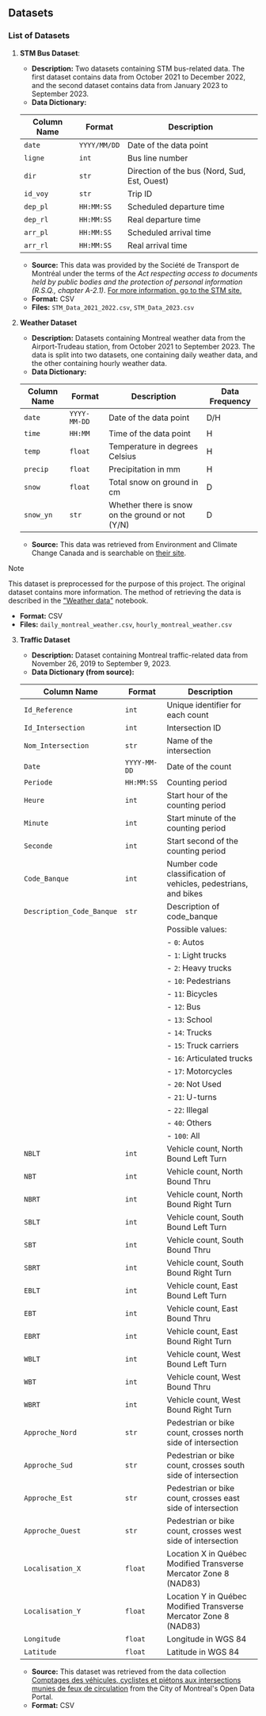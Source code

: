 ## Datasets

### List of Datasets

1. **STM Bus Dataset**: 
   - **Description:** Two datasets containing STM bus-related data. The first dataset contains data from October 2021 to December 2022, and the second dataset contains data from January 2023 to September 2023. 
   - **Data Dictionary:** 

   | Column Name | Format       | Description                                  |
   | ----------- | ------------ | -------------------------------------------- |
   | `date`      | `YYYY/MM/DD` | Date of the data point                       |
   | `ligne`     | `int`        | Bus line number                              |
   | `dir`       | `str`        | Direction of the bus (Nord, Sud, Est, Ouest) |
   | `id_voy`    | `str`        | Trip ID                                      |
   | `dep_pl`    | `HH:MM:SS`   | Scheduled departure time                     |
   | `dep_rl`    | `HH:MM:SS`   | Real departure time                          |
   | `arr_pl`    | `HH:MM:SS`   | Scheduled arrival time                       |
   | `arr_rl`    | `HH:MM:SS`   | Real arrival time                            |

   - **Source:** This data was provided by the Société de Transport de Montréal under the terms of the *Act respecting access to documents held by public bodies and the protection of personal information (R.S.Q., chapter A-2.1)*. [For more information, go to the STM site.](https://www.stm.info/en/about/corporate-governance/access-information)
   - **Format:** CSV
   - **Files:** `STM_Data_2021_2022.csv`, `STM_Data_2023.csv`



2. **Weather Dataset**
   - **Description:** Datasets containing Montreal weather data from the Airport-Trudeau station, from October 2021 to September 2023. The data is split into two datasets, one containing daily weather data, and the other containing hourly weather data.
   - **Data Dictionary:**  

   | Column Name | Format       | Description                                      | Data Frequency |
   | ----------- | ------------ | ------------------------------------------------ | -------------- |
   | `date`      | `YYYY-MM-DD` | Date of the data point                           | D/H            |
   | `time`      | `HH:MM`      | Time of the data point                           | H              |
   | `temp`      | `float`      | Temperature in degrees Celsius                   | H              |
   | `precip`    | `float`      | Precipitation in mm                              | H              |
   | `snow`      | `float`      | Total snow on ground in cm                       | D              |
   | `snow_yn`   | `str`        | Whether there is snow on the ground or not (Y/N) | D              |

   - **Source:** This data was retrieved from Environment and Climate Change Canada and is searchable on [their site](https://climate.weather.gc.ca/historical_data/search_historic_data_e.html).   

> [!NOTE]
> This dataset is preprocessed for the purpose of this project. The original dataset contains more information. The method of retrieving the data is described in the ["Weather data"](/Notebooks/3_1_2_Weather.ipynb) notebook.

   - **Format:** CSV
   - **Files:** `daily_montreal_weather.csv`, `hourly_montreal_weather.csv`

3. **Traffic Dataset**
   - **Description:** Dataset containing Montreal  traffic-related data from November 26, 2019 to September 9, 2023.
   - **Data Dictionary (from source):**

   | Column Name               | Format       | Description                                                      |
   | ------------------------- | ------------ | ---------------------------------------------------------------- |
   | `Id_Reference`            | `int`        | Unique identifier for each count                                 |
   | `Id_Intersection`         | `int`        | Intersection ID                                                  |
   | `Nom_Intersection`        | `str`        | Name of the intersection                                         |
   | `Date`                    | `YYYY-MM-DD` | Date of the count                                                |
   | `Periode`                 | `HH:MM:SS`   | Counting period                                                  |
   | `Heure`                   | `int`        | Start hour of the counting period                                |
   | `Minute`                  | `int`        | Start minute of the counting period                              |
   | `Seconde`                 | `int`        | Start second of the counting period                              |
   | `Code_Banque`             | `int`        | Number code classification of vehicles, pedestrians, and bikes   |
   | `Description_Code_Banque` | `str`        | Description of code_banque                                       |
   |                           |              | Possible values:                                                 |
   |                           |              | - `0`: Autos                                                     |
   |                           |              | - `1`: Light trucks                                              |
   |                           |              | - `2`: Heavy trucks                                              |
   |                           |              | - `10`: Pedestrians                                              |
   |                           |              | - `11`: Bicycles                                                 |
   |                           |              | - `12`: Bus                                                      |
   |                           |              | - `13`: School                                                   |
   |                           |              | - `14`: Trucks                                                   |
   |                           |              | - `15`: Truck carriers                                           |
   |                           |              | - `16`: Articulated trucks                                       |
   |                           |              | - `17`: Motorcycles                                              |
   |                           |              | - `20`: Not Used                                                 |
   |                           |              | - `21`: U-turns                                                  |
   |                           |              | - `22`: Illegal                                                  |
   |                           |              | - `40`: Others                                                   |
   |                           |              | - `100`: All                                                     |
   | `NBLT`                    | `int`        | Vehicle count, North Bound Left Turn                             |
   | `NBT`                     | `int`        | Vehicle count, North Bound Thru                                  |
   | `NBRT`                    | `int`        | Vehicle count, North Bound Right Turn                            |
   | `SBLT`                    | `int`        | Vehicle count, South Bound Left Turn                             |
   | `SBT`                     | `int`        | Vehicle count, South Bound Thru                                  |
   | `SBRT`                    | `int`        | Vehicle count, South Bound Right Turn                            |
   | `EBLT`                    | `int`        | Vehicle count, East Bound Left Turn                              |
   | `EBT`                     | `int`        | Vehicle count, East Bound Thru                                   |
   | `EBRT`                    | `int`        | Vehicle count, East Bound Right Turn                             |
   | `WBLT`                    | `int`        | Vehicle count, West Bound Left Turn                              |
   | `WBT`                     | `int`        | Vehicle count, West Bound Thru                                   |
   | `WBRT`                    | `int`        | Vehicle count, West Bound Right Turn                             |
   | `Approche_Nord`           | `str`        | Pedestrian or bike count, crosses north side of intersection     |
   | `Approche_Sud`            | `str`        | Pedestrian or bike count, crosses south side of intersection     |
   | `Approche_Est`            | `str`        | Pedestrian or bike count, crosses east side of intersection      |
   | `Approche_Ouest`          | `str`        | Pedestrian or bike count, crosses west side of intersection      |
   | `Localisation_X`          | `float`      | Location X in Québec Modified Transverse Mercator Zone 8 (NAD83) |
   | `Localisation_Y`          | `float`      | Location Y in Québec Modified Transverse Mercator Zone 8 (NAD83) |
   | `Longitude`               | `float`      | Longitude in WGS 84                                              |
   | `Latitude`                | `float`      | Latitude in WGS 84                                               |


   - **Source:** This dataset was retrieved from the data collection [Comptages des véhicules, cyclistes et piétons aux intersections munies de feux de circulation](https://donnees.montreal.ca/dataset/comptage-vehicules-pietons) from the City of Montreal's Open Data Portal.
   - **Format:** CSV